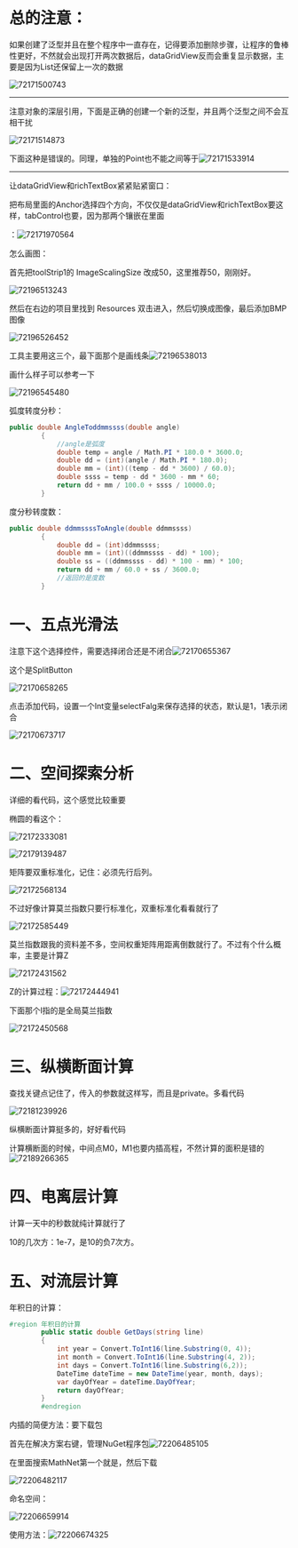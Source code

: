 # 总的注意：

如果创建了泛型并且在整个程序中一直存在，记得要添加删除步骤，让程序的鲁棒性更好，不然就会出现打开两次数据后，dataGridView反而会重复显示数据，主要是因为List还保留上一次的数据

![72171500743](总复习.assets\1721715007430.png)







------

注意对象的深层引用，下面是正确的创建一个新的泛型，并且两个泛型之间不会互相干扰

![72171514873](总复习.assets\1721715148733.png)

下面这种是错误的。同理，单独的Point也不能之间等于![72171533914](总复习.assets\1721715339140.png)

------





让dataGridView和richTextBox紧紧贴紧窗口：

把布局里面的Anchor选择四个方向，不仅仅是dataGridView和richTextBox要这样，tabControl也要，因为那两个镶嵌在里面

：![72171970564](总复习.assets\1721719705644.png)





怎么画图：

首先把toolStrip1的 ImageScalingSize 改成50，这里推荐50，刚刚好。

![72196513243](总复习.assets\1721965132430.png)

然后在右边的项目里找到 Resources 双击进入，然后切换成图像，最后添加BMP图像

![72196526452](总复习.assets\1721965264521.png)

工具主要用这三个，最下面那个是画线条![72196538013](总复习.assets\1721965380136.png)

画什么样子可以参考一下

![72196545480](总复习.assets\1721965454809.png)





弧度转度分秒：

```c#
public double AngleToddmmssss(double angle)
        {
            //angle是弧度
            double temp = angle / Math.PI * 180.0 * 3600.0;
            double dd = (int)(angle / Math.PI * 180.0);
            double mm = (int)((temp - dd * 3600) / 60.0);
            double ssss = temp - dd * 3600 - mm * 60;
            return dd + mm / 100.0 + ssss / 10000.0;
        }
```



度分秒转度数：

```C#
public double ddmmssssToAngle(double ddmmssss)
        {
            double dd = (int)ddmmssss;
            double mm = (int)((ddmmssss - dd) * 100);
            double ss = ((ddmmssss - dd) * 100 - mm) * 100;
            return dd + mm / 60.0 + ss / 3600.0;
            //返回的是度数
        }
```











# 一、五点光滑法

注意下这个选择控件，需要选择闭合还是不闭合![72170655367](总复习.assets\1721706553671.png)

这个是SplitButton

![72170658265](总复习.assets\1721706582651.png)

点击添加代码，设置一个Int变量selectFalg来保存选择的状态，默认是1，1表示闭合

![72170673717](总复习.assets\1721706737175.png)







# 二、空间探索分析

详细的看代码，这个感觉比较重要

椭圆的看这个：

![72172333081](总复习.assets\1721723330813.png)

![72179139487](总复习.assets\1721791394878.png)

矩阵要双重标准化，记住：必须先行后列。

![72172568134](总复习.assets\1721725681349.png)

不过好像计算莫兰指数只要行标准化，双重标准化看看就行了

![72172585449](总复习.assets\1721725854493.png)

莫兰指数跟我的资料差不多，空间权重矩阵用距离倒数就行了。不过有个什么概率，主要是计算Z

![72172431562](总复习.assets\1721724315622.png)

Z的计算过程：![72172444941](总复习.assets\1721724449417.png)

下面那个I指的是全局莫兰指数

![72172450568](总复习.assets\1721724505689.png)







# 三、纵横断面计算

查找关键点记住了，传入的参数就这样写，而且是private。多看代码

![72181239926](总复习.assets\1721812399265.png)

纵横断面计算挺多的，好好看代码

计算横断面的时候，中间点M0，M1也要内插高程，不然计算的面积是错的![72189266365](总复习.assets\1721892663654.png)







# 四、电离层计算

计算一天中的秒数就纯计算就行了

10的几次方：1e-7，是10的负7次方。





# 五、对流层计算

年积日的计算：

```c#
#region 年积日的计算
        public static double GetDays(string line)
        {
            int year = Convert.ToInt16(line.Substring(0, 4));
            int month = Convert.ToInt16(line.Substring(4, 2));
            int days = Convert.ToInt16(line.Substring(6,2));
            DateTime dateTime = new DateTime(year, month, days);
            var dayOfYear = dateTime.DayOfYear;
            return dayOfYear;
        }
        #endregion
```

内插的简便方法：要下载包

首先在解决方案右键，管理NuGet程序包![72206485105](总复习.assets\1722064851056.png)

在里面搜索MathNet第一个就是，然后下载

![72206482117](总复习.assets\1722064821179.png)

命名空间：

![72206659914](总复习.assets\1722066599144.png)



使用方法：![72206674325](总复习.assets\1722066743252.png)